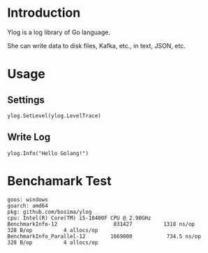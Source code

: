 # Introduction
Ylog is a log library of Go language.

She can write data to disk files, Kafka, etc., in text, JSON, etc.

# Usage

## Settings

    ylog.SetLevel(ylog.LevelTrace)

## Write Log

    ylog.Info("Hello Golang!")


# Benchamark Test 

    goos: windows
    goarch: amd64
    pkg: github.com/bosima/ylog
    cpu: Intel(R) Core(TM) i5-10400F CPU @ 2.90GHz
    BenchmarkInfo-12             	  831427	      1318 ns/op	     328 B/op	       4 allocs/op
    BenchmarkInfo_Parallel-12    	 1669800	       734.5 ns/op	     328 B/op	       4 allocs/op
